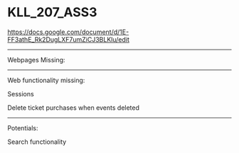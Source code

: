 # KLL_207_ASS3


https://docs.google.com/document/d/1E-FF3athE_Rk2DugLXF7umZiCJ3BLKlu/edit


-----
Webpages Missing:

-----
Web functionality missing:

Sessions

Delete ticket purchases when events deleted 

-----
Potentials:


Search functionality

